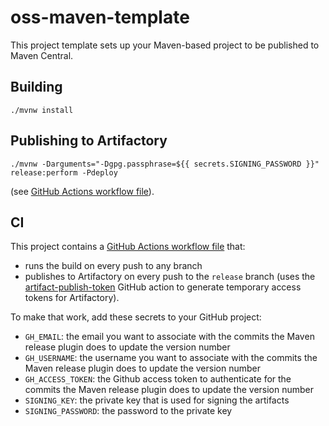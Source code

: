 # oss-maven-template

This project template sets up your Maven-based project to be published to Maven Central.

## Building

```
./mvnw install
```

## Publishing to Artifactory

```
./mvnw -Darguments="-Dgpg.passphrase=${{ secrets.SIGNING_PASSWORD }}" release:perform -Pdeploy
```

(see [GitHub Actions workflow file](.github/workflows/branch.yml)).

## CI 

This project contains a [GitHub Actions workflow file](.github/workflows/branch.yml) that:

* runs the build on every push to any branch
* publishes to Artifactory on every push to the `release` branch (uses the [artifact-publish-token](https://github.com/atlassian-labs/artifact-publish-token) GitHub action to generate temporary access tokens for Artifactory).

To make that work, add these secrets to your GitHub project:

* `GH_EMAIL`: the email you want to associate with the commits the Maven release plugin does to update the version number
* `GH_USERNAME`: the username you want to associate with the commits the Maven release plugin does to update the version number
* `GH_ACCESS_TOKEN`: the Github access token to authenticate for the commits the Maven release plugin does to update the version number
* `SIGNING_KEY`: the private key that is used for signing the artifacts
* `SIGNING_PASSWORD`: the password to the private key


